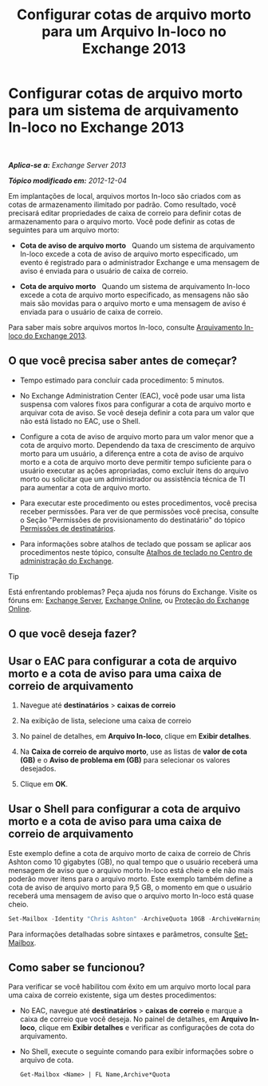﻿---
title: 'Configurar cotas de arquivo morto para um Arquivo In-loco no Exchange 2013'
TOCTitle: Configurar cotas de arquivo morto para um sistema de arquivamento In-loco no Exchange 2013
ms:assetid: f10e77c7-e1d4-415a-bef9-cb3f00e74c34
ms:mtpsurl: https://technet.microsoft.com/pt-br/library/Ee633489(v=EXCHG.150)
ms:contentKeyID: 50556315
ms.date: 05/22/2018
mtps_version: v=EXCHG.150
ms.translationtype: MT
---

# Configurar cotas de arquivo morto para um sistema de arquivamento In-loco no Exchange 2013

 

_**Aplica-se a:** Exchange Server 2013_

_**Tópico modificado em:** 2012-12-04_

Em implantações de local, arquivos mortos In-loco são criados com as cotas de armazenamento ilimitado por padrão. Como resultado, você precisará editar propriedades de caixa de correio para definir cotas de armazenamento para o arquivo morto. Você pode definir as cotas de seguintes para um arquivo morto:

  - **Cota de aviso de arquivo morto**   Quando um sistema de arquivamento In-loco excede a cota de aviso de arquivo morto especificado, um evento é registrado para o administrador Exchange e uma mensagem de aviso é enviada para o usuário de caixa de correio.

  - **Cota de arquivo morto**   Quando um sistema de arquivamento In-loco excede a cota de arquivo morto especificado, as mensagens não são mais são movidas para o arquivo morto e uma mensagem de aviso é enviada para o usuário de caixa de correio.

Para saber mais sobre arquivos mortos In-loco, consulte [Arquivamento In-loco do Exchange 2013](in-place-archiving-in-exchange-2013-exchange-2013-help.md).

## O que você precisa saber antes de começar?

  - Tempo estimado para concluir cada procedimento: 5 minutos.

  - No Exchange Administration Center (EAC), você pode usar uma lista suspensa com valores fixos para configurar a cota de arquivo morto e arquivar cota de aviso. Se você deseja definir a cota para um valor que não está listado no EAC, use o Shell.

  - Configure a cota de aviso de arquivo morto para um valor menor que a cota de arquivo morto. Dependendo da taxa de crescimento de arquivo morto para um usuário, a diferença entre a cota de aviso de arquivo morto e a cota de arquivo morto deve permitir tempo suficiente para o usuário executar as ações apropriadas, como excluir itens do arquivo morto ou solicitar que um administrador ou assistência técnica de TI para aumentar a cota de arquivo morto.

  - Para executar este procedimento ou estes procedimentos, você precisa receber permissões. Para ver de que permissões você precisa, consulte o Seção "Permissões de provisionamento do destinatário" do tópico [Permissões de destinatários](recipients-permissions-exchange-2013-help.md).

  - Para informações sobre atalhos de teclado que possam se aplicar aos procedimentos neste tópico, consulte [Atalhos de teclado no Centro de administração do Exchange](keyboard-shortcuts-in-the-exchange-admin-center-exchange-online-protection-help.md).


> [!TIP]
> Está enfrentando problemas? Peça ajuda nos fóruns do Exchange. Visite os fóruns em: <A href="https://go.microsoft.com/fwlink/p/?linkid=60612">Exchange Server</A>, <A href="https://go.microsoft.com/fwlink/p/?linkid=267542">Exchange Online</A>, ou <A href="https://go.microsoft.com/fwlink/p/?linkid=285351">Proteção do Exchange Online</A>.



## O que você deseja fazer?

## Usar o EAC para configurar a cota de arquivo morto e a cota de aviso para uma caixa de correio de arquivamento

1.  Navegue até **destinatários** \> **caixas de correio**

2.  Na exibição de lista, selecione uma caixa de correio

3.  No painel de detalhes, em **Arquivo In-loco**, clique em **Exibir detalhes**.

4.  Na **Caixa de correio de arquivo morto**, use as listas de **valor de cota (GB)** e o **Aviso de problema em (GB)** para selecionar os valores desejados.

5.  Clique em **OK**.

## Usar o Shell para configurar a cota de arquivo morto e a cota de aviso para uma caixa de correio de arquivamento

Este exemplo define a cota de arquivo morto de caixa de correio de Chris Ashton como 10 gigabytes (GB), no qual tempo que o usuário receberá uma mensagem de aviso que o arquivo morto In-loco está cheio e ele não mais poderão mover itens para o arquivo morto. Este exemplo também define a cota de aviso de arquivo morto para 9,5 GB, o momento em que o usuário receberá uma mensagem de aviso que o arquivo morto In-loco está quase cheio.

```powershell
Set-Mailbox -Identity "Chris Ashton" -ArchiveQuota 10GB -ArchiveWarningQuota 9.5GB
```

Para informações detalhadas sobre sintaxes e parâmetros, consulte [Set-Mailbox](https://technet.microsoft.com/pt-br/library/bb123981\(v=exchg.150\)).

## Como saber se funcionou?

Para verificar se você habilitou com êxito em um arquivo morto local para uma caixa de correio existente, siga um destes procedimentos:

  - No EAC, navegue até **destinatários** \> **caixas de correio** e marque a caixa de correio que você deseja. No painel de detalhes, em **Arquivo In-loco**, clique em **Exibir detalhes** e verificar as configurações de cota do arquivamento.

  - No Shell, execute o seguinte comando para exibir informações sobre o arquivo de cota.
    
        Get-Mailbox <Name> | FL Name,Archive*Quota

